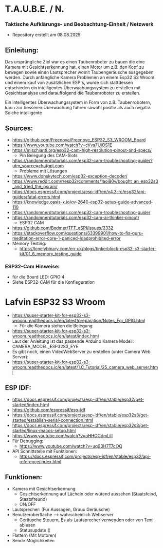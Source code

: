 # T.A.U.B.E. / N.
### Taktische Aufklärungs- und Beobachtung-Einheit / Netzwerk
- Repository erstellt am 08.08.2025

## Einleitung:
Das ursprüngliche Ziel war es einen Taubenroboter zu bauen die eine Kamera mit Gesichtserkennung hat, einen Motor um z.B. den Kopf zu bewegen sowie einen Lautsprecher womit Taubengeräusche ausgegeben werden.
Durch anfängliche Kamera Problemen an einem Esp32 S3 Wroom und einem kauf von zusätzlichen ESP's, wurde sich stattdessen entschieden ein intelligentes Überwachungssystem zu erstellen mit Gesichtsanalyse und darauffolgend die Taubenroboter zu erstellen.

Ein intelligentes Überwachungssystem in Form von z.B. Taubenrobotern, kann zur besseren Überwachung führen sowohl positiv als auch negativ. Solche intelligente







## Sources:
- https://github.com/Freenove/Freenove_ESP32_S3_WROOM_Board
- https://www.youtube.com/watch?v=cVvs7UjOS1E
- https://mischianti.org/esp32-cam-high-resolution-pinout-and-specs/
  - Pin Belegung des CAM-Slots
- https://randomnerdtutorials.com/esp32-cam-troubleshooting-guide/?utm_source=chatgpt.com
  - Probleme mit Lösungen
- https://www.donskytech.com/esp32-exception-decoder/
- https://www.reddit.com/r/esp32/comments/1aoi80y/bought_an_esp32s3_and_tried_the_psram/
- https://docs.espressif.com/projects/esp-idf/en/v4.3-rc/esp32/api-guides/fatal-errors.html
- https://knowledge.oasis-x.io/ov-2640-esp32-setup-guide-advanced-110
- https://randomnerdtutorials.com/esp32-cam-troubleshooting-guide/
- https://randomnerdtutorials.com/esp32-cam-ai-thinker-pinout/  
  - ESP32 CAM
- https://github.com/Bodmer/TFT_eSPI/issues/3332
- https://stackoverflow.com/questions/63399901/how-to-fix-guru-meditation-error-core-1-paniced-loadprohibited-error
- Memory Testing:
  - https://lonelybinary.com/en-uk/blogs/tinkerblock-esp32-s3-starter-kit/01_6_memory_testing_guide

### ESP32-Cam Hinweise:
- für die Board LED: GPIO 4
- Siehe ESP32-CAM für die Konfieguration

# Lafvin ESP32 S3 Wroom
- https://super-starter-kit-for-esp32-s3-wroom.readthedocs.io/en/latest/preparation/Notes_For_GPIO.html
  - Für die Kamera stehen die Belegung
-  https://super-starter-kit-for-esp32-s3-wroom.readthedocs.io/en/latest/index.html
-  Laut der Anleitung ist das passende Arduino Kamera Modell: CAMERA_MODEL_ESP32S3_EYE
-  Es gibt noch, einen VideoWebServer zu erstellen (unter Camera Web Server):
  -  https://super-starter-kit-for-esp32-s3-wroom.readthedocs.io/en/latest/1.C_Tutorial/25_camera_web_server.html

## ESP IDF:
- https://docs.espressif.com/projects/esp-idf/en/stable/esp32/get-started/index.html
- https://github.com/espressif/esp-idf
- https://docs.espressif.com/projects/esp-idf/en/stable/esp32s3/get-started/establish-serial-connection.html
- https://docs.espressif.com/projects/esp-idf/en/stable/esp32s3/get-started/linux-macos-setup.html
- https://www.youtube.com/watch?v=oHHOCdmLiII
- Für Debugging:
  - https://www.youtube.com/watch?v=uq93H7T7cOQ
- API Schnittstelle mit Funktionen:
  - https://docs.espressif.com/projects/esp-idf/en/stable/esp32/api-reference/index.html

## Funktionen:
- Kamera mit Gesichtserkennung
  - Gesichtserkennung auf Lächeln oder wütend aussehen (Staatsfeind, Staatsfreund)
  - ON/OFF
- Lautsprecher: (Für Aussagen, Gruuu Geräusche)
- Benutzeroberfläche --> wahrscheinlich Webserver
  - Geräusche Steuern, Es als Lautsprecher verwenden oder von Text ablesen
  - Statusupdate ()
- Flattern (Mit Motoren)
- Sende Möglichkeiten

